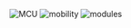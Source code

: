 ![MCU](https://img.shields.io/badge/MCU-esp32-blue)
![mobility](https://img.shields.io/badge/Mobility-α_1.8.3-success) ![modules](https://img.shields.io/badge/Modules-α1.0.1-success)

